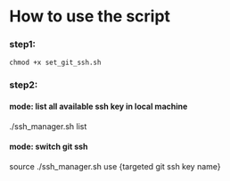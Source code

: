 # How to use the script
### step1: 
`chmod +x set_git_ssh.sh`

### step2: 
#### mode: list all available ssh key in local machine
./ssh_manager.sh list

#### mode: switch git ssh
source ./ssh_manager.sh use {targeted git ssh key name}
